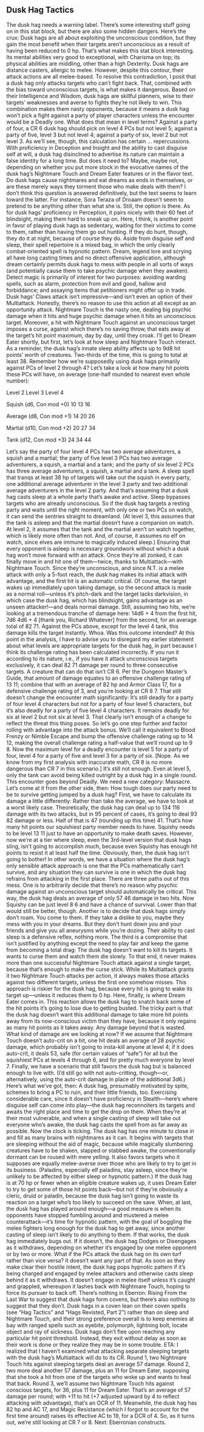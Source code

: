 ## Dusk Hag Tactics

The dusk hag needs a warning label. There’s some interesting stuff going on in this stat block, but there are also some hidden dangers.
Here’s the crux: Dusk hags are all about exploiting the unconscious condition, but they gain the most benefit when their targets aren’t unconscious as a result of having been reduced to 0 hp. That’s what makes this stat block interesting.
Its mental abilities very good to exceptional, with Charisma on top; its physical abilities are middling, other than a high Dexterity. Dusk hags are distance casters, allergic to melee. However, despite this contour, their attack actions are all melee-based. To resolve this contradiction, I posit that a dusk hag only attacks targets who can’t fight back. That, combined with the bias toward unconscious targets, is what makes it dangerous.
Based on their Intelligence and Wisdom, dusk hags are skillful planners, wise to their targets’ weaknesses and averse to fights they’re not likely to win. This combination makes them nasty opponents, because it means a dusk hag won’t pick a fight against a party of player characters unless the encounter would be a Deadly one. What does that mean in level terms? Against a party of four, a CR 6 dusk hag should pick on level 4 PCs but not level 5; against a party of five, level 3 but not level 4; against a party of six, level 2 but not level 3. As we’ll see, though, this calculation has certain … repercussions.
With proficiency in Deception and Insight and the ability to cast disguise self at will, a dusk hag disinclined to advertise its nature can maintain a false identity for a long time. But does it need to? Maybe, maybe not, depending on whether you put more stock in the evocative names of the dusk hag’s Nightmare Touch and Dream Eater features or in the flavor text. Do dusk hags cause nightmares and eat dreams as ends in themselves, or are these merely ways they torment those who make deals with them? I don’t think this question is answered definitively, but the text seems to learn toward the latter. For instance, Sora Teraza of Droaam doesn’t seem to pretend to be anything other than what she is. Still, the option is there.
As for dusk hags’ proficiency in Perception, it pairs nicely with their 60 feet of blindsight, making them hard to sneak up on. Here, I think, is another point in favor of playing dusk hags as sedentary, waiting for their victims to come to them, rather than having them go out hunting. If they do hunt, though, they do it at night, because of course they do.
Aside from disguise self and sleep, their spell repertoire is a mixed bag, in which the only clearly combat-oriented spell is hypnotic pattern. Dream, legend lore and scrying all have long casting times and no direct offensive application, although dream certainly permits dusk hags to mess with people in all sorts of ways (and potentially cause them to take psychic damage when they awaken). Detect magic is primarily of interest for two purposes: avoiding warding spells, such as alarm, protection from evil and good, hallow and forbiddance; and assaying items that petitioners might offer up in trade.
Dusk hags’ Claws attack isn’t impressive—and isn’t even an option of their Multiattack. Honestly, there’s no reason to use this action at all except as an opportunity attack. Nightmare Touch is the nasty one, dealing big psychic damage when it hits and huge psychic damage when it hits an unconscious target. Moreover, a hit with Nightmare Touch against an unconscious target imposes a curse, against which there’s no saving throw, that eats away at the target’s hit point maximum, day by day, until they croak.
I’ll get to Dream Eater shortly, but first, let’s look at how sleep and Nightmare Touch interact. As a reminder, the dusk hag’s innate sleep ability affects up to 9d8 hit points’ worth of creatures. Two-thirds of the time, this is going to total at least 38. Remember how we’re supposedly using dusk hags primarily against PCs of level 2 through 4? Let’s take a look at how many hit points these PCs will have, on average (one-half rounded to nearest even whole number):




Level 2
Level 3
Level 4


Squish
(d6, Con mod +0)
10
13
16


Average
(d8, Con mod +1)
14
20
26


Martial
(d10, Con mod +2)
20
27
34


Tank
(d12, Con mod +3)
24
34
44



Let’s say the party of four level 4 PCs has two average adventurers, a squish and a martial; the party of five level 3 PCs has two average adventurers, a squish, a martial and a tank; and the party of six level 2 PCs has three average adventurers, a squish, a martial and a tank. A sleep spell that tranqs at least 38 hp of targets will take out the squish in every party, one additional average adventurer in the level 3 party and two additional average adventurers in the level 2 party.
And that’s assuming that a dusk hag casts sleep at a whole party that’s awake and active. Sleep bypasses targets who are already unconscious. So if the dusk hag targets a resting party and waits until the right moment, with only one or two PCs on watch, it can send the sentries straight to dreamland. (At level 3, this assumes that the tank is asleep and that the martial doesn’t have a companion on watch. At level 2, it assumes that the tank and the martial aren’t on watch together, which is likely more often than not. And, of course, it assumes no elf on watch, since elves are immune to magically induced sleep.)
Ensuring that every opponent is asleep is necessary groundwork without which a dusk hag won’t move forward with an attack. Once they’re all zonked, it can finally move in and hit one of them—twice, thanks to Multiattack—with Nightmare Touch. Since they’re unconscious, and since N.T. is a melee attack with only a 5-foot reach, the dusk hag makes its initial attack with advantage, and the first hit is an automatic critical. Of course, the target wakes up immediately upon taking damage, so the second attack is made as a normal roll—unless it’s pitch-dark and the target lacks darkvision, in which case the dusk hag, which has blindsight, gains advantage as an unseen attacker!—and deals normal damage. Still, assuming two hits, we’re looking at a tremendous tranche of damage here: 14d6 + 4 from the first hit, 7d6 4d6 + 4 [thank you, Richard Whatever] from the second, for an average total of 82 71. Against the PCs above, except for the level 4 tank, this damage kills the target instantly.
Whoa. Was this outcome intended?
At this point in the analysis, I have to advise you to disregard my earlier statement about what levels are appropriate targets for the dusk hag, in part because I think its challenge rating has been calculated incorrectly. If you run it according to its nature, i.e., if you have it attack unconscious targets exclusively, it can deal 82 71 damage per round to three consecutive targets. A creature that can do that isn’t CR 6. Per the Dungeon Master’s Guide, that amount of damage equates to an offensive challenge rating of 13 11; combine that with an average of 82 hp and Armor Class 17, for a defensive challenge rating of 3, and you’re looking at CR 8 7.
That still doesn’t change the encounter math significantly: It’s still deadly for a party of four level 4 characters but not for a party of four level 5 characters, but it’s also deadly for a party of five level 4 characters. It remains deadly for six at level 2 but not six at level 3. That clearly isn’t enough of a change to reflect the threat this thing poses.
So let’s go one step further and factor rolling with advantage into the attack bonus. We’ll call it equivalent to Blood Frenzy or Nimble Escape and bump the offensive challenge rating up to 14 12, making the overall challenge rating a half-value that we’ll round up to 9 8. Now the maximum level for a deadly encounter is level 5 for a party of four, level 4 for a party of five and level 3 for a party of six. [Nope. As we know from my first analysis with inaccurate math, CR 8 is no more dangerous than CR 7 in this scenario.]
It’s still not enough. Even at level 5, only the tank can avoid being killed outright by a dusk hag in a single round. This encounter goes beyond Deadly. We need a new category: Massacre.
Let’s come at it from the other side, then: How tough does our party need to be to survive getting jumped by a dusk hag? First, we have to calculate its damage a little differently: Rather than take the average, we have to look at a worst likely case. Theoretically, the dusk hag can deal up to 134 116 damage with its two attacks, but in 95 percent of cases, it’s going to deal 93 82 damage or less. Half of that is 47 (rounding up this time) 41. That’s how many hit points our squishiest party member needs to have.
Squishy needs to be level 13 11 just to have an opportunity to make death saves.
However, now we’re at a tier where sleep, even the 3rd-level version that dusk hags sling, isn’t going to accomplish much, because even Squishy has enough hit points to resist it at least half the time. Obviously, then, the dusk hag isn’t going to bother! In other words, we have a situation where the dusk hag’s only sensible attack approach is one that the PCs mathematically can’t survive, and any situation they can survive is one in which the dusk hag refrains from attacking in the first place.
There are three paths out of this mess.
One is to arbitrarily decide that there’s no reason why psychic damage against an unconscious target should automatically be critical. This way, the dusk hag deals an average of only 57 46 damage in two hits. Now Squishy can be just level 8 6 and have a chance of survival. Lower than that would still be better, though.
Another is to decide that dusk hags simply don’t roam. You come to them. If they take a dislike to you, maybe they mess with you in your dreams. But they don’t hunt down you and your friends and give you all aneurysms while you’re dozing. Their ability to cast sleep is a defensive reflex, nothing more.
The third is a compromise that isn’t justified by anything except the need to play fair and keep the game from becoming a total drag: The dusk hag doesn’t want to kill its targets. It wants to curse them and watch them die slowly. To that end, it never makes more than one successful Nightmare Touch attack against a single target, because that’s enough to make the curse stick. While its Multiattack grants it two Nightmare Touch attacks per action, it always makes those attacks against two different targets, unless the first one somehow misses.
This approach is riskier for the dusk hag, because every hit is going to wake its target up—unless it reduces them to 0 hp. Here, finally, is where Dream Eater comes in. This reaction allows the dusk hag to snatch back some of the hit points it’s going to lose due to getting busted. The tricky part is that the dusk hag doesn’t want this additional damage to take more hit points away from its now-conscious victim than they have, because it only regains as many hit points as it takes away. Any damage beyond that is wasted.
What kind of damage are we looking at now? If we assume that Nightmare Touch doesn’t auto-crit on a hit, one hit deals an average of 28 psychic damage, which probably isn’t going to insta-kill anyone at level 4; if it does auto-crit, it deals 53, safe (for certain values of “safe”) for all but the squishiest PCs at levels 4 through 6, and for pretty much everyone by level 7. Finally, we have a scenario that still favors the dusk hag but is balanced enough to live with. (I’d still go with not auto-critting, though—or, alternatively, using the auto-crit damage in place of the additional 3d6.)
Here’s what we’ve got, then: A dusk hag, presumably motivated by spite, schemes to bring a PC to ruin, and their little friends, too. Exercising considerable care, since it doesn’t have proficiency in Stealth—here’s where disguise self can come into play—the dusk hag reconnoiters its targets and awaits the right place and time to get the drop on them. When they’re at their most vulnerable, and when a single casting of sleep will take out everyone who’s awake, the dusk hag casts the spell from as far away as possible.
Now the clock is ticking. The dusk hag has one minute to close in and fill as many brains with nightmares as it can. It begins with targets that are sleeping without the aid of magic, because while magically slumbering creatures have to be shaken, slapped or stabbed awake, the conventionally dormant can be roused with mere yelling. It also favors targets who it supposes are equally melee-averse over those who are likely to try to get in its business. (Paladins, especially elf paladins, stay asleep, since they’re unlikely to be affected by either sleep or hypnotic pattern.) If the dusk hag is at 70 hp or fewer when an eligible creature wakes up, it uses Dream Eater to try to get some of those hit points back—but not if they’re obviously a cleric, druid or paladin, because the dusk hag isn’t going to waste its reaction on a target who’s too likely to succeed on the save.
When, at last, the dusk hag has played around enough—a good measure is when its opponents have stopped fumbling around and mustered a melee counterattack—it’s time for hypnotic pattern, with the goal of boggling the melee fighters long enough for the dusk hag to get away, since another casting of sleep isn’t likely to do anything to them. If that works, the dusk hag immediately bugs out. If it doesn’t, the dusk hag Dodges or Disengages as it withdraws, depending on whether it’s engaged by one melee opponent or by two or more.
What if the PCs attack the dusk hag on its own turf rather than vice versa? It doesn’t want any part of that. As soon as they make clear their hostile intent, the dusk hag pops hypnotic pattern if it’s being charged and engaged by melee attackers and otherwise casts sleep behind it as it withdraws. It doesn’t engage in melee itself unless it’s caught and grappled, whereupon it lashes back with Nightmare Touch, hoping to force its pursuer to back off.
There’s nothing in Eberron: Rising From the Last War to suggest that dusk hags form covens, but there’s also nothing to suggest that they don’t. Dusk hags in a coven lean on their coven spells (see “Hag Tactics” and “Hags Revisted, Part 2”) rather than on sleep and Nightmare Touch, and their strong preference overall is to keep enemies at bay with ranged spells such as eyebite, polymorph, lightning bolt, locate object and ray of sickness.
Dusk hags don’t flee upon reaching any particular hit point threshold. Instead, they exit without delay as soon as their work is done or they realize they may be in some trouble.
ETA: I realized that I haven’t examined what attacking separate sleeping targets with the dusk hag’s Multiattack will do to its CR. Round 1, two Nightmare Touch hits against sleeping targets deal an average 57 damage. Round 2, two more deal another 57 damage, plus an 11 for Dream Eater, supposing that she took a hit from one of the targets who woke up and wants to heal that back. Round 3, we’ll assume two Nightmare Touch hits against conscious targets, for 36, plus 11 for Dream Eater. That’s an average of 57 damage per round; with +11 to hit (+7 adjusted upward by 4 to reflect attacking with advantage), that’s an OCR of 11. Meanwhile, the dusk hag has 82 hp and AC 17, and Magic Resistance (which I forgot to account for the first time around) raises its effective AC to 19, for a DCR of 4. So, as it turns out, we’re still looking at CR 7 or 8.
Next: Eberronian constructs.
